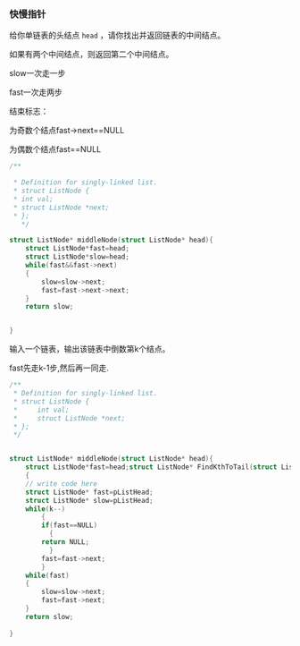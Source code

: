 ### 快慢指针

给你单链表的头结点 `head` ，请你找出并返回链表的中间结点。

如果有两个中间结点，则返回第二个中间结点。



slow一次走一步

fast一次走两步



结束标志：

为奇数个结点fast->next==NULL

为偶数个结点fast==NULL



```c
/**

 * Definition for singly-linked list.
 * struct ListNode {
 * int val;
 * struct ListNode *next;
 * };
   */

struct ListNode* middleNode(struct ListNode* head){
    struct ListNode*fast=head;
    struct ListNode*slow=head;
    while(fast&&fast->next)
    {
        slow=slow->next;
        fast=fast->next->next;
    }
    return slow;


}
```





输入一个链表，输出该链表中倒数第k个结点。



fast先走k-1步,然后再一同走.

```c
/**
 * Definition for singly-linked list.
 * struct ListNode {
 *     int val;
 *     struct ListNode *next;
 * };
 */


struct ListNode* middleNode(struct ListNode* head){
    struct ListNode*fast=head;struct ListNode* FindKthToTail(struct ListNode* pListHead, int k ) 
    {
    // write code here
    struct ListNode* fast=pListHead;
    struct ListNode* slow=pListHead;
    while(k--)
  		{
        if(fast==NULL)
   		  {
        return NULL;
  		  }
        fast=fast->next;
    	}
    while(fast)
    {
        slow=slow->next;
        fast=fast->next;
    }
    return slow;
    
}
```

